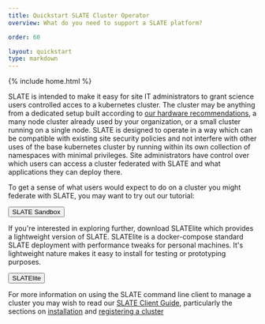 ```yaml
---
title: Quickstart SLATE Cluster Operator
overview: What do you need to support a SLATE platform?

order: 60

layout: quickstart
type: markdown
---
```

{% include home.html %}

SLATE is intended to make it easy for site IT administrators to grant science users controlled acces to a kubernetes cluster. The cluster may be anything from a dedicated setup built according to <a href="http://slateci.io/docs/slate-hardware/">our hardware recommendations</a>, a many node cluster already used by your organization, or a small cluster running on a single node. SLATE is designed to operate in a way which can be compatible with existing site security policies and not interfere with other uses of the base kubernetes cluster by running within its own collection of namespaces with minimal privileges. Site administrators have control over which users can access a cluster federated with SLATE and what applications they can deploy there. 

To get a sense of what users would expect to do on a cluster you might federate with SLATE, you may want to try out our tutorial:

<div id="doc-call" class="container-fluid doc-call-container ">
    <div class="row doc-call-row">
        <div class="col-md-10 nofloat center-block">
            <div class="col-sm-9 text-center nofloat center-block">
                <a href="https://sandbox.slateci.io:5000"><button class="btn btn-slate">SLATE Sandbox</button></a>    
            </div>
        </div>
    </div>
</div>

If you're interested in exploring further, download SLATElite which provides a lightweight version of SLATE. SLATElite is a docker-compose standard SLATE deployment with performance tweaks for personal machines.  It's lightweight nature makes it easy to install for testing or prototyping purposes.

<div id="doc-call" class="container-fluid doc-call-container ">
    <div class="row doc-call-row">
        <div class="col-md-10 nofloat center-block">
            <div class="col-sm-9 text-center nofloat center-block">
                <a href="https://github.com/slateci/slatelite"><button class="btn btn-slate">SLATElite</button></a>
            </div>
        </div>
    </div>
</div>

For more information on using the SLATE command line client to manage a cluster you may wish to read our <a href="http://slateci.io/docs/quickstart/slate-client.html">SLATE Client Guide</a>, particularly the sections on <a href="http://slateci.io/docs/quickstart/slate-client.html#installing-the-slate-client">installation</a> and <a href="http://slateci.io/docs/quickstart/slate-client.html#registering-a-cluster">registering a cluster</a>
